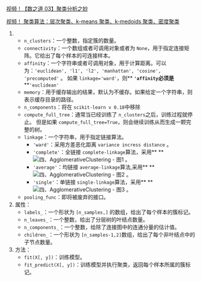 ```

```

[视频！【数之道 03】聚类分析之妙](https://www.toutiao.com/video/6925582684794290696/?app=news_article&timestamp=1695910448&share_uid=MS4wLjABAAAAB_qP2zQVolwrPoRA_DH-msGKtjMeiXXCxo0Y-l7BbwE&is_hit_share_recommend=0&utm_campaign=client_share&share_token=4D7206BE-79C3-45B5-9D42-F68B608E1824&tt_from=weixin&utm_source=weixin&utm_medium=toutiao_ios&wxshare_count=1&source=m_redirect&wid=1695911029477)

[视频！ 聚类算法：层次聚类、k-means 聚类、k-medoids 聚类、密度聚类](https://www.bilibili.com/video/BV1Bg411Z77N/?spm_id_from=333.880.my_history.page.click&vd_source=ce2c265fe654b727a504cf64875b6105)

1. * `n_clusters`：一个整数，指定簇的数量。
   * `connectivity`：一个数组或者可调用对象或者为 `None`，用于指定连接矩阵。它给出了每个样本的可连接样本。
   * `affinity`：一个字符串或者可调用对象，用于计算距离。可以为：`'euclidean', 'l1', 'l2', 'manhattan', 'cosine', 'precomputed'` 。
     如果 `linkage='ward'`，则** **`'affinity`必须是** **`'euclidean'`
   * `memory`：用于缓存输出的结果，默认为不缓存。如果给定一个字符串，则表示缓存目录的路径。
   * `n_components`：将在 `scikit-learn v 0.18`中移除
   * `compute_full_tree`：通常当已经训练了 `n_clusters`之后，训练过程就停止。
     但是如果 `compute_full_tree=True`，则会继续训练从而生成一颗完整的树。
   * `linkage`：一个字符串，用于指定链接算法。
     * `'ward'`：采用方差恶化距离 `variance incress distance` 。
     * `'complete'`：全链接 `complete-linkage`算法，采用** **![四、AgglomerativeClustering - 图1](http://cdn.mianshigee.com/upload/tutorial/huaxiaozhuan-ai/1dab025c565b8b0e6519f6cf4ba15537.svg) 。
     * `'average'`：均链接 `average-linkage`算法,采用** **![四、AgglomerativeClustering - 图2](http://cdn.mianshigee.com/upload/tutorial/huaxiaozhuan-ai/ca1d9cf1a98ee2e0757ae4303a32b525.svg) 。
     * `'single'`：单链接 `single-linkage`算法，采用** **![四、AgglomerativeClustering - 图3](http://cdn.mianshigee.com/upload/tutorial/huaxiaozhuan-ai/1234942c0baa9dad942537b752a539a1.svg) 。
   * `pooling_func`：即将被废弃的接口。
2. 属性：
   * `labels_`：一个形状为 `[n_samples,]` 的数组，给出了每个样本的簇标记。
   * `n_leaves_`：一个整数，给出了分层树的叶结点数量。
   * `n_components_`：一个整数，给除了连接图中的连通分量的估计值。
   * `children_`：一个形状为 `[n_samples-1,2]`数组，给出了每个非叶结点中的子节点数量。
3. 方法：
   * `fit(X[, y])`：训练模型。
   * `fit_predict(X[, y])`：训练模型并执行聚类，返回每个样本所属的簇标记。
